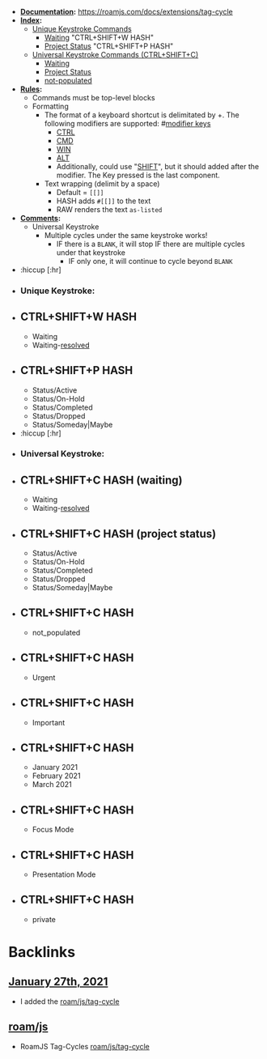 - **[Documentation](<../../Documentation.md>):** https://roamjs.com/docs/extensions/tag-cycle
- **[Index](<../../Index.md>):**
    - [Unique Keystroke Commands](((BMvSFegBs)))
        - [Waiting](((DIVe2lOed))) "CTRL+SHIFT+W HASH"
        - [Project Status](((J7_2JH3xh))) "CTRL+SHIFT+P HASH"
    - [Universal Keystroke Commands (CTRL+SHIFT+C)](((TyPjQ3OI4))) 
        - [Waiting](((zOaT41yyv)))
        - [Project Status](((-huRQIm74)))
        - [not-populated ](((HvCkSL_js)))
- **[Rules](<../../Rules.md>):**
    - Commands must be top-level blocks
    - Formatting
        - The format of a keyboard shortcut is delimitated by +. The following modifiers are supported: #[modifier keys](<../../modifier keys.md>)
            - [CTRL](((MpCsdIDlX)))
            - [CMD](((QkqbCC0O3)))
            - [WIN](((jBSzsUSC2)))
            - [ALT](((C_qZYH0Kx))) 
            - Additionally, could use "[SHIFT](((bbTycOsB-)))", but it should added after the modifier. The Key pressed is the last component.
        - Text wrapping (delimit by a space)
            - Default = `[[]]`
            - HASH adds `#[[]]` to the text
            - RAW renders the text `as-listed`
- **[Comments](<../../Comments.md>):**
    - Universal Keystroke
        - Multiple cycles under the same keystroke works!
            - IF there is a `BLANK`, it will stop IF there are multiple cycles under that keystroke
                - IF only one, it will continue to cycle beyond `BLANK`
- :hiccup [:hr]
- ### **Unique Keystroke:**
- CTRL+SHIFT+W HASH
    - 
    - Waiting
    - Waiting-[resolved](<../../resolved.md>)
- CTRL+SHIFT+P HASH
    - 
    - Status/Active
    - Status/On-Hold
    - Status/Completed
    - Status/Dropped
    - Status/Someday|Maybe
- :hiccup [:hr]
- ### **Universal Keystroke:**
- CTRL+SHIFT+C HASH (waiting)
    - 
    - Waiting
    - Waiting-[resolved](<../../resolved.md>)
- CTRL+SHIFT+C HASH (project status)
    - 
    - Status/Active
    - Status/On-Hold
    - Status/Completed
    - Status/Dropped
    - Status/Someday|Maybe
- CTRL+SHIFT+C HASH
    - 
    - not_populated
- CTRL+SHIFT+C HASH
    - 
    - Urgent
- CTRL+SHIFT+C HASH
    - 
    - Important
- CTRL+SHIFT+C HASH
    - 
    - January 2021
    - February 2021
    - March 2021
- CTRL+SHIFT+C HASH
    - 
    - Focus Mode
- CTRL+SHIFT+C HASH
    - 
    - Presentation Mode
- CTRL+SHIFT+C HASH
    - 
    - private

# Backlinks
## [January 27th, 2021](<January 27th, 2021.md>)
- I added the [roam/js/tag-cycle](<../../roam/js/tag-cycle.md>)

## [roam/js](<roam/js.md>)
- RoamJS Tag-Cycles [roam/js/tag-cycle](<../../roam/js/tag-cycle.md>)

